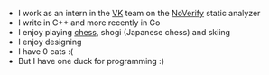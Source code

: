- I work as an intern in the [VK](https://github.com/VKCOM/) team on the [NoVerify](https://github.com/VKCOM/noverify) static analyzer
- I write in C++ and more recently in Go
- I enjoy playing [chess](https://lichess.org/@/Makhneff), shogi (Japanese chess) and skiing
- I enjoy designing
- I have 0 cats :(
- But I have one duck for programming :)

